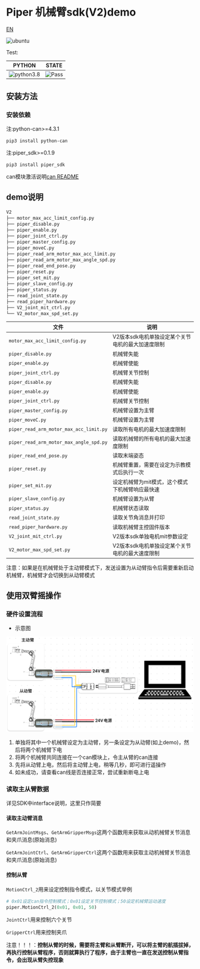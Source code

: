 # Piper 机械臂sdk(V2)demo

[EN](README(EN).MD)

![ubuntu](https://img.shields.io/badge/Ubuntu-20.04-orange.svg)

Test:

|PYTHON |STATE|
|---|---|
|![python3.8](https://img.shields.io/badge/Python-3.8-blue.svg)|![Pass](https://img.shields.io/badge/Pass-blue.svg)|

## 安装方法

### 安装依赖

注:python-can>=4.3.1

```shell
pip3 install python-can
```

注:piper_sdk>=0.1.9

```shell
pip3 install piper_sdk
```

can模块激活说明[can README](./can_config.MD)

## demo说明

```shell
V2
├── motor_max_acc_limit_config.py
├── piper_disable.py
├── piper_enable.py
├── piper_joint_ctrl.py
├── piper_master_config.py
├── piper_moveC.py
├── piper_read_arm_motor_max_acc_limit.py
├── piper_read_arm_motor_max_angle_spd.py
├── piper_read_end_pose.py
├── piper_reset.py
├── piper_set_mit.py
├── piper_slave_config.py
├── piper_status.py
├── read_joint_state.py
├── read_piper_hardware.py
├── V2_joint_mit_ctrl.py
└── V2_motor_max_spd_set.py
```

|文件 |说明|
|---|---|
|`motor_max_acc_limit_config.py`|V2版本sdk电机单独设定某个关节电机的最大加速度限制|
|`piper_disable.py`|机械臂失能|
|`piper_enable.py`|机械臂使能|
|`piper_joint_ctrl.py`|机械臂关节控制|
|`piper_disable.py`|机械臂失能|
|`piper_enable.py`|机械臂使能|
|`piper_joint_ctrl.py`|机械臂关节控制|
|`piper_master_config.py`|机械臂设置为主臂|
|`piper_moveC.py`|机械臂设置为主臂|
|`piper_read_arm_motor_max_acc_limit.py`|读取所有电机的最大加速度限制|
|`piper_read_arm_motor_max_angle_spd.py`|读取机械臂的所有电机的最大加速度限制|
|`piper_read_end_pose.py`|读取末端姿态|
|`piper_reset.py`|机械臂重置，需要在设定为示教模式后执行一次|
|`piper_set_mit.py`|设定机械臂为mit模式，这个模式下机械臂响应最快速|
|`piper_slave_config.py`|机械臂设置为从臂|
|`piper_status.py`|机械臂状态读取|
|`read_joint_state.py`|读取关节角消息并打印|
|`read_piper_hardware.py`|读取机械臂主控固件版本|
|`V2_joint_mit_ctrl.py`|V2版本sdk单独电机mit参数设定|
|`V2_motor_max_spd_set.py`|V2版本sdk电机单独设定某个关节电机的最大速度限制|

注意：如果是在机械臂处于主动臂模式下，发送设置为从动臂指令后需要重新启动机械臂，机械臂才会切换到从动臂模式

## 使用双臂摇操作

### 硬件设置流程

- 示意图

![ ](../asserts/接线图.PNG)

1. 单独将其中一个机械臂设定为主动臂，另一条设定为从动臂(如上demo)，然后将两个机械臂下电
2. 将两个机械臂共同连接在一个can模块上，令主从臂的can连接
3. 先将从动臂上电，然后将主动臂上电，稍等几秒，即可进行遥操作
4. 如未成功，请查看can线是否连接正常，尝试重新断电上电

### 读取主从臂数据

详见SDK中interface说明，这里只作简要

#### 读取主动臂消息

`GetArmJointMsgs`、`GetArmGripperMsgs`这两个函数用来获取从动机械臂关节消息和夹爪消息(原始消息)

`GetArmJointCtrl`、`GetArmGripperCtrl`这两个函数用来获取主动机械臂关节消息和夹爪消息(原始消息)

#### 控制从臂

`MotionCtrl_2`用来设定控制指令模式，以关节模式举例

```python
# 0x01设定can指令控制模式；0x01设定关节控制模式；50设定机械臂运动速度
piper.MotionCtrl_2(0x01, 0x01, 50)
```

`JointCtrl`用来控制六个关节

`GripperCtrl`用来控制夹爪

注意！！！：**控制从臂的时候，需要将主臂和从臂断开，可以将主臂的航插拔掉，再执行控制从臂程序，否则就算执行了程序，由于主臂也一直在发送控制从臂指令，会出现从臂失控现象**
